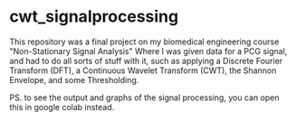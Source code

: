 # cwt_signalprocessing
This repository was a final project on my biomedical engineering course "Non-Stationary Signal Analysis" Where I was given data for a PCG signal, and had to do all sorts of stuff with it, such as applying a Discrete Fourier Transform (DFT), a Continuous Wavelet Transform (CWT), the Shannon Envelope, and some Thresholding.


PS. to see the output and graphs of the signal processing,  you can open this in google colab instead.

